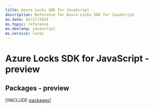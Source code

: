 ```yaml
---
title: Azure Locks SDK for JavaScript
description: Reference for Azure Locks SDK for JavaScript
ms.date: 02/27/2024
ms.topic: reference
ms.devlang: javascript
ms.service: locks
---
```

# Azure Locks SDK for JavaScript - preview
## Packages - preview
[!INCLUDE [packages](locks-index.md)]